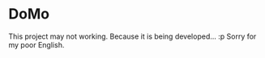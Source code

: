 # DoMo
This project may not working. Because it is being developed... :p
Sorry for my poor English.
